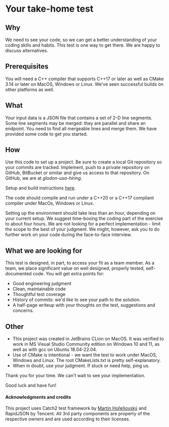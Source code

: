 # Your take-home test
## Why
We need to see your code, so we can get a better understanding of your coding skills and habits. This test is one way to get there. We are happy to discuss alternatives.

## Prerequisites
You will need a C++ compiler that supports C++17 or later as well as CMake 3.14 or later on MacOS, Windows or Linux.
We've seen successful builds on other platforms as well.

## What

Your input data is a JSON file that contains a set of 2-D line segments. Some line segments may be merged: they are
parallel and share an endpoint. You need to find all mergeable lines and merge them. We have provided some code to get
you started.

## How
Use this code to set up a project. Be sure to create a local Git repository so your commits are tracked. Implement, push to a private repository on GitHub, BitBucket or similar and give us access to that repository. On GitHub, we are at *glodon-usa-hiring*.

Setup and build instructions [here](BUILD.md).

The code should compile and run under a C++20 or a C++17 compliant compiler under MacOs, Windows or Linux.

Setting up the environment should take less than an hour, depending on your current setup. We suggest time-boxing the
coding part of the exercise to about four hours. We are not looking for a perfect implementation - limit the scope to
the best of your judgment. We might, however, ask you to do further work on your code during the face-to-face interview.


## What we are looking for
This test is designed, in part, to access your fit as a team member. As a team, we place significant value on well designed, properly tested, self-documented code. You will get extra points for:
* Good engineering judgment
* Clean, maintainable code
* Thoughtful test coverage
* History of commits: we'd like to see your path to the solution.
* A half-page writeup with your thoughts on the test, suggestions and concerns.

## Other

* This project was created in JetBrains CLion on MacOS. It was verified to work in MS Visual Studio Community edition on
  Windows 10 and 11, as well as with gcc on Ubuntu 18.04-22.04.
* Use of CMake is intentional - we want the test to work under MacOS, Windows and Linux. The root CMakeLists.txt is
  pretty self-explanatory.
* When in doubt, use your judgment. If stuck or need help, ping us.

Thank you for your time. We can't wait to see your implementation.

Good luck and have fun!

#### Acknowledgments and credits
This project uses Catch2 test framework by [Martin Hořeňovský](https://github.com/catchorg/) and RapidJSON by Tencent. All 3rd party components are property of the respective owners and are used according to their licenses.


